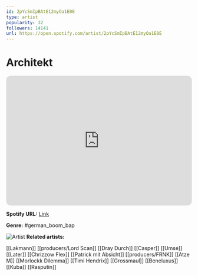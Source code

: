 ```yaml
---
id: 2pYcSmIpBAtE12myOa1E0E
type: artist
popularity: 32
followers: 14141
url: https://open.spotify.com/artist/2pYcSmIpBAtE12myOa1E0E
---
```

# Architekt

<iframe style="border-radius:12px" src="https://open.spotify.com/embed/artist/2pYcSmIpBAtE12myOa1E0E" width="100%" height="352" frameBorder="0" allowfullscreen="" allow="autoplay; clipboard-write; encrypted-media; fullscreen; picture-in-picture" loading="lazy"></iframe>

**Spotify URL:** [Link](https://open.spotify.com/artist/2pYcSmIpBAtE12myOa1E0E)

**Genre:**  #german_boom_bap

![Artist](https://i.scdn.co/image/ab6761610000e5eb36e097bbd374a60fd90d1f79)
**Related artists:**

[[Lakmann]]
[[producers/Lord Scan]]
[[Dray Durch]]
[[Casper]]
[[Umse]]
[[Later]]
[[Chrizzow Flex]]
[[Patrick mit Absicht]]
[[producers/FRNK]]
[[Atze M]]
[[Morlockk Dilemma]]
[[Timi Hendrix]]
[[Grossmaul]]
[[Beneluxus]]
[[Kuba]]
[[Rasputin]]
